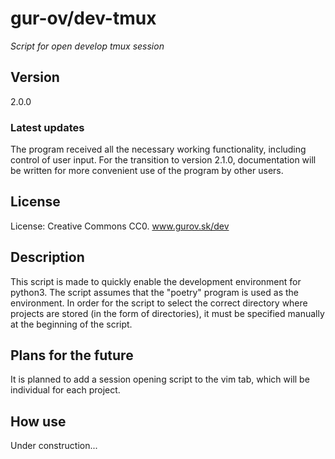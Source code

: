   # gur-ov/dev-tmux

*Script for open develop tmux session*

  ## Version
 
2.0.0

### Latest updates

The program received all the necessary working functionality, including control of user input. For the transition to version 2.1.0, documentation will be written for more convenient use of the program by other users. 

  ## License

License: Creative Commons CC0.
www.gurov.sk/dev

  ## Description

This script is made to quickly enable the development environment for python3.
The script assumes that the "poetry" program is used as the environment.
In order for the script to select the correct directory where projects are stored (in the form of directories), it must be specified manually at the beginning of the script.

  ## Plans for the future

It is planned to add a session opening script to the vim tab, which will be individual for each project. 

  ## How use
  
  Under construction...
